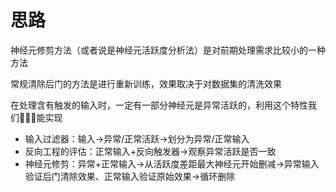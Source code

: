 # 思路

神经元修剪方法（或者说是神经元活跃度分析法）是对前期处理需求比较小的一种方法

常规清除后门的方法是进行重新训练，效果取决于对数据集的清洗效果

在处理含有触发的输入时，一定有一部分神经元是异常活跃的，利用这个特性我们能实现

- 输入过滤器：输入->异常/正常活跃->划分为异常/正常输入
- 反向工程的评估：正常输入+反向触发器->观察异常活跃是否一致
- 神经元修剪：异常+正常输入->从活跃度差距最大神经元开始删减->异常输入验证后门清除效果、正常输入验证原始效果->循环删除

